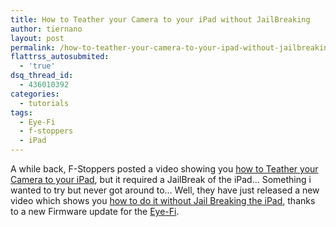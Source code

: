 ```yaml
---
title: How to Teather your Camera to your iPad without JailBreaking
author: tiernano
layout: post
permalink: /how-to-teather-your-camera-to-your-ipad-without-jailbreaking/
flattrss_autosubmited:
  - 'true'
dsq_thread_id:
  - 436010392
categories:
  - tutorials
tags:
  - Eye-Fi
  - f-stoppers
  - iPad
---
```

A while back, F-Stoppers posted a video showing you [how to Teather your Camera to your iPad][1], but it required a JailBreak of the iPad&#8230; Something i wanted to try but never got around to&#8230; Well, they have just released a new video which shows you [how to do it without Jail Breaking the iPad][2], thanks to a new Firmware update for the [Eye-Fi][3].

 [1]: http://fstoppers.com/ipad
 [2]: fstoppers.com/how-to-tether-your-camera-to-an-ipad-without-jailbreaking
 [3]: http://www.amazon.com/s?ie=UTF8&x=0&ref_=nb_sb_noss&y=0&field-keywords=eye-fi&url=search-alias%3Daps&_encoding=UTF8&tag=lotassmartmann00&linkCode=ur2&camp=1789&creative=390957